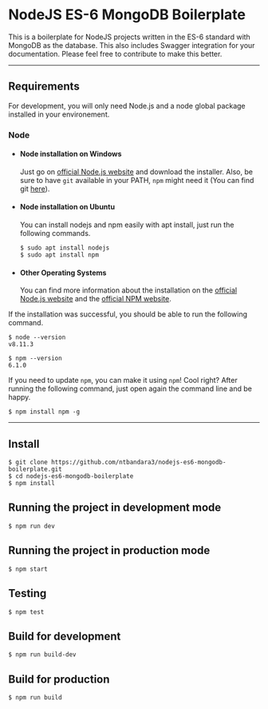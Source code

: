 # NodeJS ES-6 MongoDB Boilerplate

This is a boilerplate for NodeJS projects written in the ES-6 standard with MongoDB as the database. This also includes Swagger integration for your documentation. Please feel free to contribute to make this better.

---
## Requirements

For development, you will only need Node.js and a node global package installed in your environement.

### Node
- #### Node installation on Windows

  Just go on [official Node.js website](https://nodejs.org/) and download the installer.
Also, be sure to have `git` available in your PATH, `npm` might need it (You can find git [here](https://git-scm.com/)).

- #### Node installation on Ubuntu

  You can install nodejs and npm easily with apt install, just run the following commands.

      $ sudo apt install nodejs
      $ sudo apt install npm

- #### Other Operating Systems
  You can find more information about the installation on the [official Node.js website](https://nodejs.org/) and the [official NPM website](https://npmjs.org/).

If the installation was successful, you should be able to run the following command.

    $ node --version
    v8.11.3

    $ npm --version
    6.1.0

If you need to update `npm`, you can make it using `npm`! Cool right? After running the following command, just open again the command line and be happy.

    $ npm install npm -g


---

## Install

    $ git clone https://github.com/ntbandara3/nodejs-es6-mongodb-boilerplate.git
    $ cd nodejs-es6-mongodb-boilerplate
    $ npm install

## Running the project in development mode

    $ npm run dev

## Running the project in production mode

    $ npm start

## Testing

    $ npm test

## Build for development

    $ npm run build-dev

## Build for production

    $ npm run build